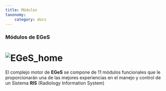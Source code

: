 ```yaml
---
title: Módulos
taxonomy:
    category: docs
---
```


### Módulos de EGeS

# ![EGeS_home](../../imagenes/modulos_app.png?lightbox=600&resize=500)

El complejo motor de **EGeS** se compone de 11 módulos funcionales que le proporcionarán una de las mejores experiencias en el manejo y control de un Sistema **RIS** (Radiology Information System)